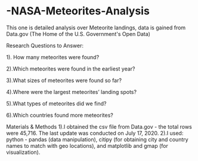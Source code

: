 # -NASA-Meteorites-Analysis
This one is detailed analysis over Meteorite landings, data is gained from Data.gov (The Home of the U.S. Government's Open Data)

Research Questions to Answer:

1). How many meteorites were found?

2).Which meteorites were found in the earliest year?

3).What sizes of meteorites were found so far?

4).Where were the largest meteorites’ landing spots?

5).What types of meteorites did we find?

6).Which countries found more meteorites?

Materials & Methods
1).I obtained the csv file from Data.gov - the total rows were 45,716. The last update was conducted on July 17, 2020.
2).I used: python - pandas (data manipulation), citipy (for obtaining city and country names to match with geo locations), and matplotlib and gmap (for visualization).
